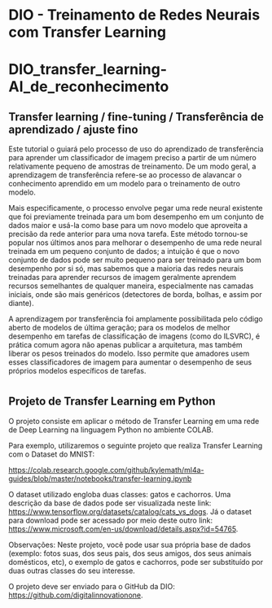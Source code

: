 <h1>DIO - Treinamento de Redes Neurais com Transfer Learning</h1>

<h1>DIO_transfer_learning-AI_de_reconhecimento</h1>

<h2>Transfer learning / fine-tuning / Transferência de aprendizado / ajuste fino</h2>

<p>Este tutorial o guiará pelo processo de uso do aprendizado de transferência para aprender um classificador de imagem preciso a partir de um número relativamente pequeno de amostras de treinamento. De um modo geral, a aprendizagem de transferência refere-se ao processo de alavancar o conhecimento aprendido em um modelo para o treinamento de outro modelo.</p>
 <p>Mais especificamente, o processo envolve pegar uma rede neural existente que foi previamente treinada para um bom desempenho em um conjunto de dados maior e usá-la como base para um novo modelo que aproveita a precisão da rede anterior para uma nova tarefa. Este método tornou-se popular nos últimos anos para melhorar o desempenho de uma rede neural treinada em um pequeno conjunto de dados; a intuição é que o novo conjunto de dados pode ser muito pequeno para ser treinado para um bom desempenho por si só, mas sabemos que a maioria das redes neurais treinadas para aprender recursos de imagem geralmente aprendem recursos semelhantes de qualquer maneira, especialmente nas camadas iniciais, onde são mais genéricos (detectores de borda, bolhas, e assim por diante). </p>

<p>A aprendizagem por transferência foi amplamente possibilitada pelo código aberto de modelos de última geração; para os modelos de melhor desempenho em tarefas de classificação de imagens (como do ILSVRC), é prática comum agora não apenas publicar a arquitetura, mas também liberar os pesos treinados do modelo. Isso permite que amadores usem esses classificadores de imagem para aumentar o desempenho de seus próprios modelos específicos de tarefas.
</p>


# 
 

## Projeto de Transfer Learning em Python

O projeto consiste em aplicar o método de Transfer Learning em uma rede de Deep Learning na linguagem Python no ambiente COLAB. 

Para exemplo, utilizaremos o seguinte projeto que realiza Transfer Learning com o Dataset do MNIST:  

https://colab.research.google.com/github/kylemath/ml4a-guides/blob/master/notebooks/transfer-learning.ipynb

O dataset utilizado engloba duas classes: gatos e cachorros. Uma descrição da base de dados pode ser visualizada neste link: https://www.tensorflow.org/datasets/catalog/cats_vs_dogs.  Já o dataset para download pode ser acessado por meio deste outro link: https://www.microsoft.com/en-us/download/details.aspx?id=54765.

Observações: Neste projeto, você pode usar sua própria base de dados (exemplo: fotos suas, dos seus pais, dos seus amigos, dos seus animais domésticos, etc), o exemplo de gatos e cachorros, pode ser substituído por duas outras classes do seu interesse. 

O projeto deve ser enviado para o GitHub da DIO: https://github.com/digitalinnovationone. 





